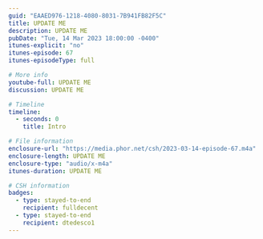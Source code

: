 ```yaml
---
guid: "EAAED976-1218-4080-8031-7B941FB82F5C"
title: UPDATE ME
description: UPDATE ME
pubDate: "Tue, 14 Mar 2023 18:00:00 -0400"
itunes-explicit: "no"
itunes-episode: 67
itunes-episodeType: full

# More info
youtube-full: UPDATE ME
discussion: UPDATE ME

# Timeline
timeline:
  - seconds: 0
    title: Intro

# File information
enclosure-url: "https://media.phor.net/csh/2023-03-14-episode-67.m4a"
enclosure-length: UPDATE ME
enclosure-type: "audio/x-m4a"
itunes-duration: UPDATE ME

# CSH information
badges:
  - type: stayed-to-end
    recipient: fulldecent
  - type: stayed-to-end
    recipient: dtedesco1
---
```


<!--

description: '''In this episode, we delve into the world of Kazm with CEO Ben Turtel.
  We explore community-focused web3 projects, delve into the intricacies of Kazm and
  its competitive standing, address privacy concerns and discuss the potential of
  GPT-4 in human interaction. We also discuss Twitter as a potential platform for
  community building.'''

episode-file-name: 2023-03-14-episode-67
title: '''Kazm'''
description: '''This week we are joined by Ben Turtel, CEO of Kazm, where we learn about Kazm and delve into the world of third-party
  website logins, massive client databases, reputation management, and more. We also
  touch on Gleem Premint campaigns and explore the concept of lookalike nearest neighbors.'''
youtube-full: https://youtu.be/P3_Xnj8AUBk
discussion: https://twitter.com/fulldecent/status/1635849130407755776
timeline:
- seconds: 0
  title: Intro
- seconds: 67
  title: What's Kazm
- seconds: 115
  title: Like Gleam
- seconds: 270
  title: The web3 extension
- seconds: 394
  title: Reviewing the security/attestations
- seconds: 667
  title: How to sell out your NFTs
- seconds: 764
  title: Bring a machine gun to a sales fight
- seconds: 808
  title: Loading your CRM data
- seconds: 885
  title: Al and lookalike members
badges:
- type: stayed-to-end
  recipient: dtedesco1
- type: stayed-to-end
  recipient: '037'
- type: stayed-to-end
  recipient: VjDeliria
- type: stayed-to-end
  recipient: BTurtel


-->
